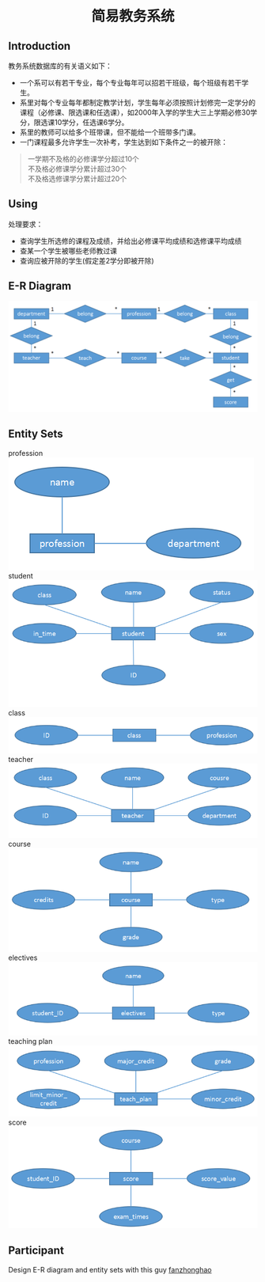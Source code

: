 # <p align="center">简易教务系统</p>

## Introduction
教务系统数据库的有关语义如下：
- 一个系可以有若干专业，每个专业每年可以招若干班级，每个班级有若干学生。
- 系里对每个专业每年都制定教学计划，学生每年必须按照计划修完一定学分的课程（必修课、限选课和任选课），如2000年入学的学生大三上学期必修30学分，限选课10学分，任选课6学分。
- 系里的教师可以给多个班带课，但不能给一个班带多门课。
- 一门课程最多允许学生一次补考，学生达到如下条件之一的被开除：
> 一学期不及格的必修课学分超过10个<br>
> 不及格必修课学分累计超过30个<br>
> 不及格选修课学分累计超过20个

## Using
处理要求：
- 查询学生所选修的课程及成绩，并给出必修课平均成绩和选修课平均成绩
- 查某一个学生被哪些老师教过课
- 查询应被开除的学生(假定差2学分即被开除)

## E-R Diagram
![E-R diagram](https://github.com/fenlan/Mycode/blob/master/edu_management_system/images/E-R.png)

## Entity Sets
profession<br>
![profession](https://github.com/fenlan/Mycode/blob/master/edu_management_system/images/profession.png)
student<br>
![student](https://github.com/fenlan/Mycode/blob/master/edu_management_system/images/student.png)
class<br>
![class](https://github.com/fenlan/Mycode/blob/master/edu_management_system/images/class.png)
teacher<br>
![teacher](https://github.com/fenlan/Mycode/blob/master/edu_management_system/images/teacher.png)
course<br>
![course](https://github.com/fenlan/Mycode/blob/master/edu_management_system/images/course.png)
electives<br>
![electives](https://github.com/fenlan/Mycode/blob/master/edu_management_system/images/electives.png)
teaching plan<br>
![teaching plan](https://github.com/fenlan/Mycode/blob/master/edu_management_system/images/teaching_plan.png)
score<br>
![score](https://github.com/fenlan/Mycode/blob/master/edu_management_system/images/score.png)

## Participant
Design E-R diagram and entity sets with this guy [fanzhonghao](https://github.com/fanzhonghao)